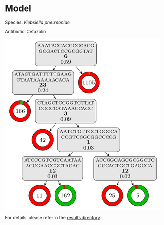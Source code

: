 
# Model

Species: *Klebsiella pneumoniae*

Antibiotic: Cefazolin

<a href="./model.pdf"><img src="./model.png" /></a>

For details, please refer to the [results directory](../../../../../results/cart_b/klebsiella%20pneumoniae/cefazolin/repeat_2/).

